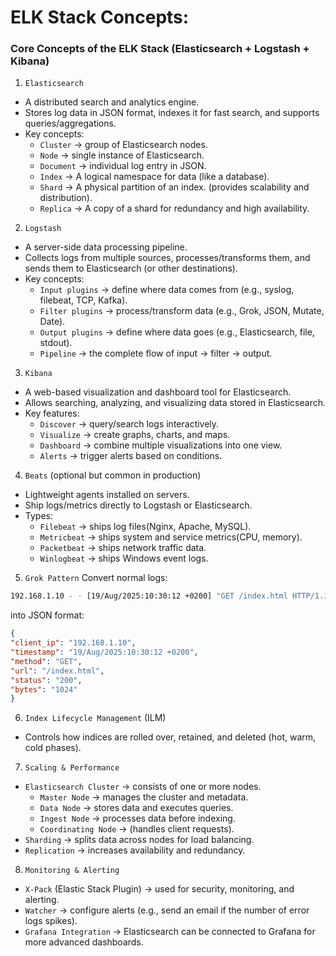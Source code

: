 # ELK Stack Concepts:

### Core Concepts of the ELK Stack (Elasticsearch + Logstash + Kibana)

1. `Elasticsearch`
* A distributed search and analytics engine.
* Stores log data in JSON format, indexes it for fast search, and supports queries/aggregations.
* Key concepts:
   * `Cluster` → group of Elasticsearch nodes.
   * `Node` → single instance of Elasticsearch.
   * `Document` → individual log entry in JSON.
   * `Index` → A logical namespace for data (like a database).
   * `Shard` → A physical partition of an index. (provides scalability and distribution).
   * `Replica` → A copy of a shard for redundancy and high availability.

2. `Logstash`
* A server-side data processing pipeline.
* Collects logs from multiple sources, processes/transforms them, and sends them to Elasticsearch (or other destinations).
* Key concepts:
  * `Input plugins` → define where data comes from (e.g., syslog, filebeat, TCP, Kafka).
  * `Filter plugins` → process/transform data (e.g., Grok, JSON, Mutate, Date).
  * `Output plugins` → define where data goes (e.g., Elasticsearch, file, stdout).
  * `Pipeline` → the complete flow of input → filter → output.

3. `Kibana`
* A web-based visualization and dashboard tool for Elasticsearch.
* Allows searching, analyzing, and visualizing data stored in Elasticsearch.
* Key features:
  * `Discover` → query/search logs interactively.
  * `Visualize` → create graphs, charts, and maps.
  * `Dashboard` → combine multiple visualizations into one view.
  * `Alerts` → trigger alerts based on conditions.

4. `Beats` (optional but common in production)
* Lightweight agents installed on servers.
* Ship logs/metrics directly to Logstash or Elasticsearch.
* Types:
  * `Filebeat` → ships log files(Nginx, Apache, MySQL).
  * `Metricbeat` → ships system and service metrics(CPU, memory).
  * `Packetbeat` → ships network traffic data.
  * `Winlogbeat` → ships Windows event logs.

5. `Grok Pattern`
  Convert normal logs:
  ```sh
  192.168.1.10 - - [19/Aug/2025:10:30:12 +0200] "GET /index.html HTTP/1.1" 200 1024
  ```
  into JSON format:
  ```json
  {
  "client_ip": "192.168.1.10",
  "timestamp": "19/Aug/2025:10:30:12 +0200",
  "method": "GET",
  "url": "/index.html",
  "status": "200",
  "bytes": "1024"
  }
  ```
6. `Index Lifecycle Management` (ILM)
* Controls how indices are rolled over, retained, and deleted (hot, warm, cold phases).
7. `Scaling & Performance`
* `Elasticsearch Cluster` → consists of one or more nodes.
  * `Master Node` → manages the cluster and metadata.
  * `Data Node` → stores data and executes queries.
  * `Ingest Node` → processes data before indexing.
  * `Coordinating Node` → (handles client requests).
* `Sharding` → splits data across nodes for load balancing.
* `Replication` → increases availability and redundancy.
8. `Monitoring & Alerting`
* `X-Pack` (Elastic Stack Plugin) → used for security, monitoring, and alerting.
* `Watcher` → configure alerts (e.g., send an email if the number of error logs spikes).
* `Grafana Integration` → Elasticsearch can be connected to Grafana for more advanced dashboards.




